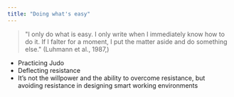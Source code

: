 ```yaml
---
title: "Doing what's easy"
---
```



> "I only do what is easy. I only write when I immediately know how to do it. If I falter for a moment, I put the matter aside and do something else." (Luhmann et al., 1987,)

- Practicing Judo
- Deflecting resistance
- It’s not the willpower and the ability to overcome resistance, but avoiding resistance in designing smart working environments
